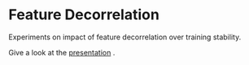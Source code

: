 # Feature Decorrelation
Experiments on impact of feature decorrelation over training stability.

Give a look at the [presentation](FeatureDecorrelation-Slides.pdf) .
